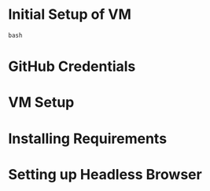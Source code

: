 # Initial Setup of VM
```
bash
```

# GitHub Credentials

# VM Setup

# Installing Requirements

# Setting up Headless Browser
